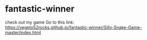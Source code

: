 # fantastic-winner
check out my game
Go to this link: https://vegeto52rocks.github.io/fantastic-winner/Silly-Snake-Game-master/index.html
